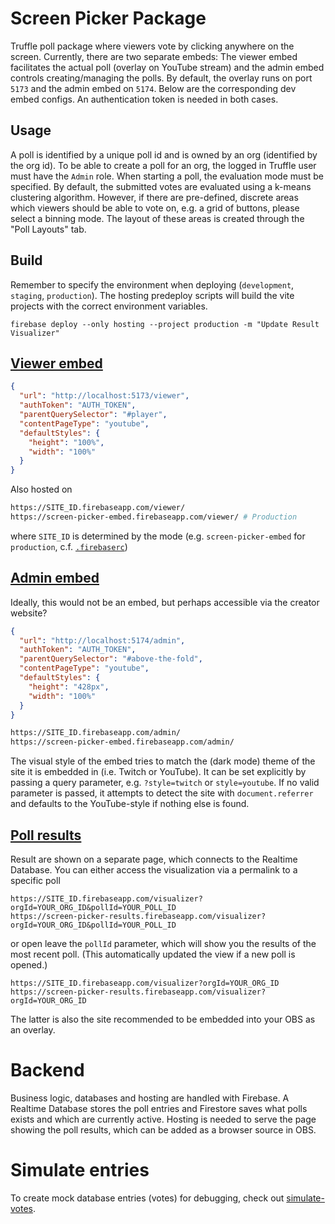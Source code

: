 # Screen Picker Package

Truffle poll package where viewers vote by clicking anywhere on the screen. Currently, there are two separate embeds: The viewer embed facilitates the actual poll (overlay on YouTube stream) and the admin embed controls creating/managing the polls. By default, the overlay runs on port `5173` and the admin embed on `5174`. Below are the corresponding dev embed configs. An authentication token is needed in both cases.

## Usage

A poll is identified by a unique poll id and is owned by an org (identified by the org id). To be able to create a poll for an org, the logged in Truffle user must have the `Admin` role. When starting a poll, the evaluation mode must be specified. By default, the submitted votes are evaluated using a k-means clustering algorithm. However, if there are pre-defined, discrete areas which viewers should be able to vote on, e.g. a grid of buttons, please select a binning mode. The layout of these areas is created through the "Poll Layouts" tab.

## Build

Remember to specify the environment when deploying (`development`, `staging`, `production`). The hosting predeploy scripts will build the vite projects with the correct environment variables.

    firebase deploy --only hosting --project production -m "Update Result Visualizer"

## [Viewer embed](viewer-embed)

```json
{
  "url": "http://localhost:5173/viewer",
  "authToken": "AUTH_TOKEN",
  "parentQuerySelector": "#player",
  "contentPageType": "youtube",
  "defaultStyles": {
    "height": "100%",
    "width": "100%"
  }
}
```

Also hosted on

```bash
https://SITE_ID.firebaseapp.com/viewer/
https://screen-picker-embed.firebaseapp.com/viewer/ # Production
```

where `SITE_ID` is determined by the mode (e.g. `screen-picker-embed` for `production`, c.f. [`.firebaserc`](.firebaserc))

## [Admin embed](admin-embed)

Ideally, this would not be an embed, but perhaps accessible via the creator website?

```json
{
  "url": "http://localhost:5174/admin",
  "authToken": "AUTH_TOKEN",
  "parentQuerySelector": "#above-the-fold",
  "contentPageType": "youtube",
  "defaultStyles": {
    "height": "428px",
    "width": "100%"
  }
}
```

```bash
https://SITE_ID.firebaseapp.com/admin/
https://screen-picker-embed.firebaseapp.com/admin/
```

The visual style of the embed tries to match the (dark mode) theme of the site it is embedded in (i.e. Twitch or YouTube). It can be set explicitly by passing a query parameter, e.g. `?style=twitch` or `style=youtube`. If no valid parameter is passed, it attempts to detect the site with `document.referrer` and defaults to the YouTube-style if nothing else is found.

## [Poll results](results-visualizer)

Result are shown on a separate page, which connects to the Realtime Database. You can either access the visualization via a permalink to a specific poll

```
https://SITE_ID.firebaseapp.com/visualizer?orgId=YOUR_ORG_ID&pollId=YOUR_POLL_ID
https://screen-picker-results.firebaseapp.com/visualizer?orgId=YOUR_ORG_ID&pollId=YOUR_POLL_ID
```

or open leave the `pollId` parameter, which will show you the results of the most recent poll. (This automatically updated the view if a new poll is opened.)

```
https://SITE_ID.firebaseapp.com/visualizer?orgId=YOUR_ORG_ID
https://screen-picker-results.firebaseapp.com/visualizer?orgId=YOUR_ORG_ID
```

The latter is also the site recommended to be embedded into your OBS as an overlay.

# Backend

Business logic, databases and hosting are handled with Firebase. A Realtime Database stores the poll entries and Firestore saves what polls exists and which are currently active. Hosting is needed to serve the page showing the poll results, which can be added as a browser source in OBS.

# Simulate entries

To create mock database entries (votes) for debugging, check out [simulate-votes](simulate-votes).
